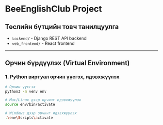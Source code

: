 # BeeEnglishClub Project

## Төслийн бүтцийн товч танилцуулга

- `backend/` - Django REST API backend
- `web_frontend/` - React frontend

---

## Орчин бүрдүүлэх (Virtual Environment)

### 1. Python виртуал орчин үүсгэх, идэвхжүүлэх

```bash
# Орчин үүсгэх
python3 -m venv env

# Mac/Linux дээр орчинг идэвхжүүлэх
source env/bin/activate

# Windows дээр орчинг идэвхжүүлэх
.\env\Scripts\activate
